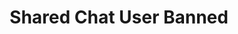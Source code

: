 ---
title: Shared Chat User Banned
description: Trigger for When a Twitch User Is Banned in a Shared Chat
variables:
  - name: user
    type: string
    description: Display name of user who was banned<br>*This will only be populated if the user has been present in chat*
    value: TwitchUser123
  - name: userName
    type: string
    description: Login name of user who was banned
    value: twitchuser123
  - name: userId
    type: string
    description: Twitch id of user who was banned
    value: 12345
  - name: createdAt
    type: DateTime
    description: The timestamp when the ban was created
    value: 8/4/2023 10:56:06 AM
  - name: createdById
    type: string
    description: The Twitch user id from who created the ban
  - name: createdByUsername
    type: string
    description: The Twitch user name from who created the ban
    value: twitchuser123
  - name: createdByDisplayName
    type: string
    description: The Twitch display name from who created the ban
    value: TwitchUser123
  - name: reason
    type: string
    description: The reason for the ban
    value: My ban reason
commonVariables:
  - TwitchUser
  - TwitchSharedChatSource
---